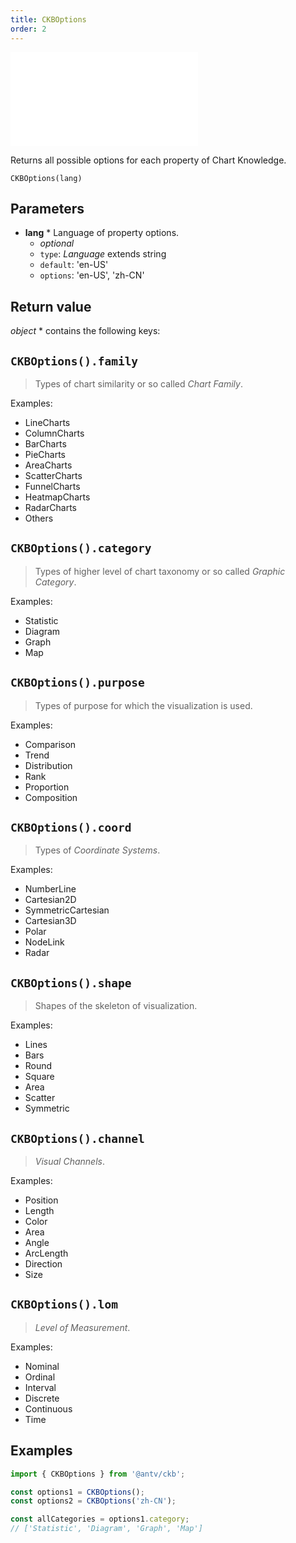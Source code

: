 ```yaml
---
title: CKBOptions
order: 2
---
```


<embed src='@/docs/common/style.md'></embed>


Returns all possible options for each property of Chart Knowledge.

```sign
CKBOptions(lang)
```

## Parameters

* **lang** * Language of property options.
  * _optional_
  * `type`: *Language* extends string
  * `default`: 'en-US'
  * `options`: 'en-US', 'zh-CN'

## Return value

*object* * contains the following keys:

## `CKBOptions().family`

> Types of chart similarity or so called *Chart Family*.

Examples:

* LineCharts
* ColumnCharts
* BarCharts
* PieCharts
* AreaCharts
* ScatterCharts
* FunnelCharts
* HeatmapCharts
* RadarCharts
* Others

## `CKBOptions().category`

> Types of higher level of chart taxonomy or so called *Graphic Category*.

Examples:

* Statistic
* Diagram
* Graph
* Map

## `CKBOptions().purpose`

> Types of purpose for which the visualization is used.

Examples:

* Comparison
* Trend
* Distribution
* Rank
* Proportion
* Composition

## `CKBOptions().coord`

> Types of *Coordinate Systems*.

Examples:

* NumberLine
* Cartesian2D
* SymmetricCartesian
* Cartesian3D
* Polar
* NodeLink
* Radar

## `CKBOptions().shape`

> Shapes of the skeleton of visualization.

Examples:

* Lines
* Bars
* Round
* Square
* Area
* Scatter
* Symmetric

## `CKBOptions().channel`

> *Visual Channels*.

Examples:

* Position
* Length
* Color
* Area
* Angle
* ArcLength
* Direction
* Size

## `CKBOptions().lom`

> *Level of Measurement*.

Examples:

* Nominal
* Ordinal
* Interval
* Discrete
* Continuous
* Time

## Examples

```js
import { CKBOptions } from '@antv/ckb';

const options1 = CKBOptions();
const options2 = CKBOptions('zh-CN');

const allCategories = options1.category;
// ['Statistic', 'Diagram', 'Graph', 'Map']
```


